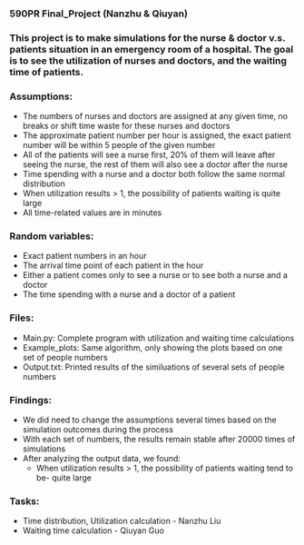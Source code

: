 ### 590PR Final_Project (Nanzhu & Qiuyan)

### This project is to make simulations for the nurse & doctor v.s. patients situation in an emergency room of a hospital. The goal is to see the utilization of nurses and doctors, and the waiting time of patients.

### Assumptions:
- The numbers of nurses and doctors are assigned at any given time, no breaks or shift time waste for these nurses and doctors
- The approximate patient number per hour is assigned, the exact patient number will be within 5 people of the given number
- All of the patients will see a nurse first, 20% of them will leave after seeing the nurse, the rest of them will also see a doctor after the nurse
- Time spending with a nurse and a doctor both follow the same normal distribution
- When utilization results > 1, the possibility of patients waiting is quite large
- All time-related values are in minutes

### Random variables:
- Exact patient numbers in an hour
- The arrival time point of each patient in the hour
- Either a patient comes only to see a nurse or to see both a nurse and a doctor
- The time spending with a nurse and a doctor of a patient

### Files:
- Main.py: Complete program with utilization and waiting time calculations
- Example_plots: Same algorithm, only showing the plots based on one set of people numbers
- Output.txt: Printed results of the similuations of several sets of people numbers

### Findings:
- We did need to change the assumptions several times based on the simulation outcomes during the process
- With each set of numbers, the results remain stable after 20000 times of simulations
- After analyzing the output data, we found:
  - When utilization results > 1, the possibility of patients waiting tend to be- quite large

### Tasks:
- Time distribution, Utilization calculation - Nanzhu Liu
- Waiting time calculation - Qiuyan Guo
